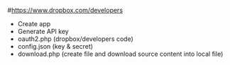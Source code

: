 #https://www.dropbox.com/developers  
* Create app  
* Generate API key  
* oauth2.php (dropbox/developers code)  
* config.json (key & secret)  
* download.php (create file and download source content into local file)
